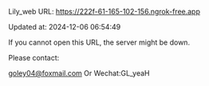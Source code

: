 Lily_web URL: https://222f-61-165-102-156.ngrok-free.app

Updated at: 2024-12-06 06:54:49

If you cannot open this URL, the server might be down.

Please contact: 

goley04@foxmail.com Or Wechat:GL_yeaH